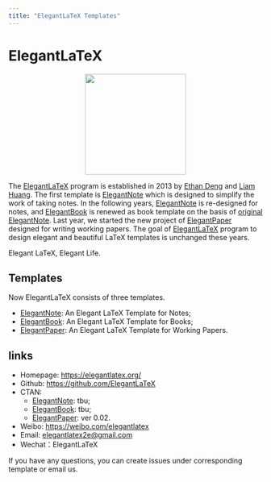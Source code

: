 ```yaml
---
title: "ElegantLaTeX Templates"
---
```


# ElegantLaTeX

<center><img src="/image/logo.png" width="200"></center>

The [ElegantLaTeX](https://github.com/ElegantLaTeX) program is established in 2013 by [Ethan Deng](https://ddswhu.me/) and [Liam Huang](https://liam.page/). The first template is [ElegantNote](https://github.com/ElegantLaTeX/ElegantNote) which is designed to simplify the work of taking notes. In the following years, [ElegantNote](https://github.com/ElegantLaTeX/ElegantNote) is re-designed for notes, and [ElegantBook](https://github.com/ElegantLaTeX/ElegantBook) is renewed as book template on the basis of [original ElegantNote](https://github.com/ElegantLaTeX/ElegantNote/releases/tag/v1.00). Last year, we started the new project of [ElegantPaper](https://github.com/ElegantLaTeX/ElegantPaper) designed for writing working papers. The goal of [ElegantLaTeX](https://github.com/ElegantLaTeX) program to design elegant and beautiful LaTeX templates is unchanged these years.

Elegant LaTeX, Elegant Life.

## Templates

Now ElegantLaTeX consists of three templates.

+ [ElegantNote](https://github.com/ElegantLaTeX/ElegantNote): An Elegant LaTeX Template for Notes;
+ [ElegantBook](https://github.com/ElegantLaTeX/ElegantBook): An Elegant LaTeX Template for Books;
+ [ElegantPaper](https://github.com/ElegantLaTeX/ElegantPaper): An Elegant LaTeX Template for Working Papers.

## links

- Homepage: https://elegantlatex.org/
- Github: https://github.com/ElegantLaTeX
- CTAN: 
    - [ElegantNote](https://ctan.org/pkg/elegantnote): tbu;
    - [ElegantBook](https://ctan.org/pkg/elegantbook): tbu;
    - [ElegantPaper](https://ctan.org/pkg/elegantpaper): ver 0.02.
- Weibo: https://weibo.com/elegantlatex
- Email: elegantlatex2e@gmail.com
- Wechat：ElegantLaTeX

If you have any questions, you can create issues under corresponding template or email us.


